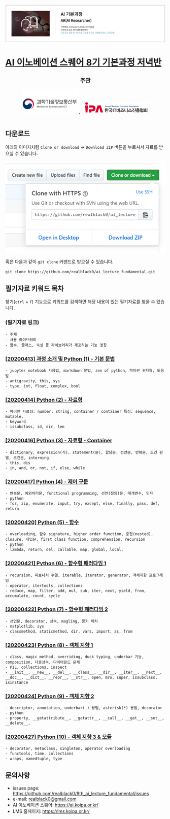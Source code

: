 <img src='imgs/course.png' />

# [AI 이노베이션 스퀘어 8기 기본과정 저녁반](https://realblack0.github.io/8th_ai_lecture_fundamental/)

<div align="center">
  <h2 style='font-weight: bold; font-size:18px;'>주관</h2>
  <a href='https://www.msit.go.kr/web/main/main.do'>
    <img src='imgs/logo_MSICT.png'/>
  </a>
  &nbsp;&nbsp;&nbsp;
  <a href='https://ai.koipa.or.kr/'>
    <img src='imgs/logo_IPA.png' width="200" hegiht="50" />
  </a>
</div>
<br/>


## 다운로드
아래의 이미지처럼 `Clone or download` -> `Download ZIP` 버튼을 누르셔서 자료를 받으실 수 있습니다.<br/>
<div align="center">
  <img src='imgs/howtodownload.png' /><br/>
</div>

혹은 다음과 같이 `git clone` 커맨드로 받으실 수 있습니다.
```dos
git clone https://github.com/realblack0/ai_lecture_fundamental.git
```

## 필기자료 키워드 목차
찾기(`ctrl` + `F`) 기능으로 키워드를 검색하면 해당 내용이 있는 필기자료를 찾을 수 있습니다.  

### (필기자료 링크)
    - 주제
    - 사용 라이브러리
    - 함수, 클래스, 속성 등 라이브러리가 제공하는 기능 명칭

### [\[20200413\] 과정 소개 및 Python (1) - 기본 문법](https://github.com/realblack0/8th_ai_lecture_fundamental/blob/master/notebooks/20200413%20%EA%B8%B0%EB%B3%B8%EC%A0%80%EB%85%81%EB%B0%98%208%EA%B8%B0%20%ED%95%84%EA%B8%B0%EC%9E%90%EB%A3%8C.ipynb)
    - jupyter notebook 사용법, markdown 문법, zen of python, 파이썬 숫자형, 도움말
    - antigravity, this, sys
    - type, int, float, complex, bool
    
### [\[20200414\] Python (2) - 자료형](https://github.com/realblack0/8th_ai_lecture_fundamental/blob/master/notebooks/20200414%20%EA%B8%B0%EB%B3%B8%EC%A0%80%EB%85%81%EB%B0%98%208%EA%B8%B0%20%ED%95%84%EA%B8%B0%EC%9E%90%EB%A3%8C.ipynb)
    - 파이썬 자료형: number, string, container / container 특징: sequence, mutable, 
    - keyword
    - issubclass, id, dir, len
    
### [\[20200416\] Python (3) - 자료형 - Container](https://github.com/realblack0/8th_ai_lecture_fundamental/blob/master/notebooks/20200416%20%EA%B8%B0%EB%B3%B8%EC%A0%80%EB%85%81%EB%B0%98%208%EA%B8%B0%20%ED%95%84%EA%B8%B0%EC%9E%90%EB%A3%8C.ipynb)
    - dictionary, expression(식), statement(문), 할당문, 선언문, 반복문, 조건 판별, 조건문, interning
    - this, dis
    - in, and, or, not, if, else, while

### [\[20200417\] Python (4) - 제어 구문](https://github.com/realblack0/8th_ai_lecture_fundamental/blob/master/notebooks/20200417%20%EA%B8%B0%EB%B3%B8%EC%A0%80%EB%85%81%EB%B0%98%208%EA%B8%B0%20%ED%95%84%EA%B8%B0%EC%9E%90%EB%A3%8C.ipynb)
    - 반복문, 예외처리문, functional programming, 선언(정의)문, 매개변수, 인자
    - python
    - for, zip, enumerate, input, try, except, else, finally, pass, def, return

### [\[20200420\] Python (5) - 함수](https://github.com/realblack0/8th_ai_lecture_fundamental/blob/master/notebooks/20200420%20%EA%B8%B0%EB%B3%B8%EC%A0%80%EB%85%81%EB%B0%98%208%EA%B8%B0%20%ED%95%84%EA%B8%B0%EC%9E%90%EB%A3%8C.ipynb)
    - overloading, 함수 signature, higher order function, 중첩(nested), closure, 대입문, first class function, comprehension, recursion
    - python
    - lambda, return, del, callable, map, global, local, 

### [\[20200421\] Python (6) - 함수형 패러다임 1](https://github.com/realblack0/8th_ai_lecture_fundamental/blob/master/notebooks/20200421%20%EA%B8%B0%EB%B3%B8%EC%A0%80%EB%85%81%EB%B0%98%208%EA%B8%B0%20%ED%95%84%EA%B8%B0%EC%9E%90%EB%A3%8C.ipynb)
    - recursion, 피보나치 수열, iterable, iterator, generator, 객체지향 프로그래밍
    - operator, itertools, collections
    - reduce, map, filter, add, mul, sub, iter, next, yield, from, accumulate, count, cycle



### [\[20200422\] Python (7) - 함수형 패러다임 2](https://github.com/realblack0/8th_ai_lecture_fundamental/blob/master/notebooks/20200422%20%EA%B8%B0%EB%B3%B8%EC%A0%80%EB%85%81%EB%B0%98%208%EA%B8%B0%20%ED%95%84%EA%B8%B0%EC%9E%90%EB%A3%8C.ipynb)
    - 선언문, decorator, 상속, magling, 몽키 패치
    - matplotlib, sys
    - classmethod, staticmethod, dir, vars, import, as, from
    
### [\[20200423\] Python (8) - 객체 지향 1](https://github.com/realblack0/8th_ai_lecture_fundamental/blob/master/notebooks/20200423%20%EA%B8%B0%EB%B3%B8%EC%A0%80%EB%85%81%EB%B0%98%208%EA%B8%B0%20%ED%95%84%EA%B8%B0%EC%9E%90%EB%A3%8C.ipynb)
    - class, magic method, overriding, duck typing, underbar 기능, composition, 다중상속, 다이아몬드 문제
    - PIL, collections, inspect
    - __init__, __new__, __del__, __class__, __dir__, __iter__, __next__, __doc__, __dict__, __repr__, __str__, open, mro, super, issubclass, isinstance

### [\[20200424\] Python (9) - 객체 지향 2](https://github.com/realblack0/8th_ai_lecture_fundamental/blob/master/notebooks/20200424%20%EA%B8%B0%EB%B3%B8%EC%A0%80%EB%85%81%EB%B0%98%208%EA%B8%B0%20%ED%95%84%EA%B8%B0%EC%9E%90%EB%A3%8C.ipynb)
    - descriptor, annotation, underbar(_) 용법, asterisk(*) 용법, decorator
    - python
    - property, __getattribute__, __getattr__, __call__, __get__, __set__, __delete__, 

### [\[20200427\] Python (10) - 객체 지향 3 & 모듈](https://github.com/realblack0/8th_ai_lecture_fundamental/blob/master/notebooks/20200427%20%EA%B8%B0%EB%B3%B8%EC%A0%80%EB%85%81%EB%B0%98%208%EA%B8%B0%20%ED%95%84%EA%B8%B0%EC%9E%90%EB%A3%8C.ipynb)
    - decorator, metaclass, singleton, operator overloading
    - functools, time, collections
    - wraps, namedtuple, type


## 문의사항
- issues page: https://github.com/realblack0/8th_ai_lecture_fundamental/issues
- e-mail: realblack0@gmail.com
- AI 이노베이션 스퀘어: https://ai.koipa.or.kr/
- LMS 홈페이지: https://lms.koipa.or.kr/
